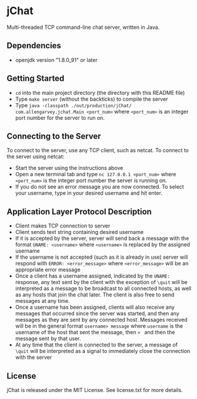 # jChat

Multi-threaded TCP command-line chat server, written in Java.

## Dependencies

* openjdk version "1.8.0_91" or later

## Getting Started

* `cd` into the main project directory (the directory with this README file)
* Type `make server` (without the backticks) to compile the server
* Type `java -classpath ./out/production/jChat/ com.allengarvey.jchat.Main <port_num>` where `<port_num>` is an integer port number for the server to run on.

## Connecting to the Server

To connect to the server, use any TCP client, such as netcat. To connect to the server using netcat:

* Start the server using the instructions above
* Open a new terminal tab and type `nc 127.0.0.1 <port_num>` where `<port_num>` is the integer port number the server is running on.
* If you do not see an error message you are now connected. To select your username, type in your desired username and hit enter.

## Application Layer Protocol Description

* Client makes TCP connection to server
* Client sends text string containing desired username
* If it is accepted by the server, server will send back a message with the format `UNAME: <username>` where `<username>` is replaced by the assigned username
* If the username is not accepted (such as it is already in use) server will respond with `ERROR: <error_message>` where `<error_message>` will be an appropriate error message
* Once a client has a username assigned, indicated by the `UNAME: ` response, any text sent by the client with the exception of `\quit` will be interpreted as a message to be broadcast to all connected hosts, as well as any hosts that join the chat later. The client is also free to send messages at any time.
*  Once a username has been assigned, clients will also receive any messages that occurred since the server was started, and then any messages as they are sent by any connected host. Messages received will be in the general format `username> message` where `username` is the username of the host that sent the message, then `> ` and then the message sent by that user.
* At any time that the client is connected to the server, a message of `\quit` will be interpreted as a signal to immediately close the connection with the server

## License

jChat is released under the MIT License. See license.txt for more details.